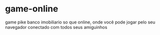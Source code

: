 # game-online
 game pike banco imobiliario so que online, onde você pode jogar pelo seu navegador conectado com todos seus amiguinhos

